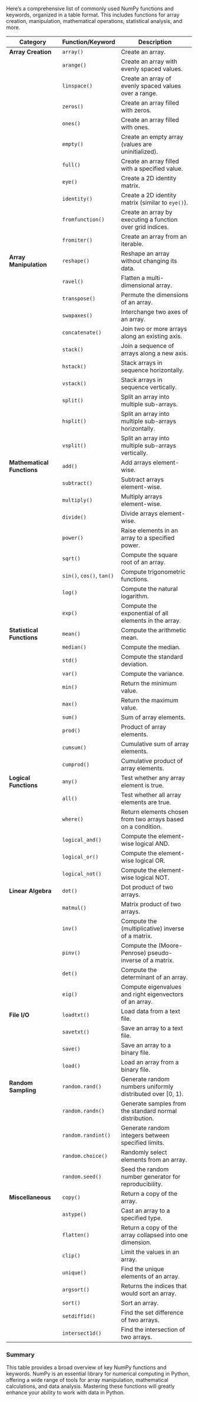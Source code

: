


Here’s a comprehensive list of commonly used NumPy functions and keywords, organized in a table format. This includes functions for array creation, manipulation, mathematical operations, statistical analysis, and more.

| **Category**               | **Function/Keyword**        | **Description**                                           |
|----------------------------|-----------------------------|-----------------------------------------------------------|
| **Array Creation**         | `array()`                   | Create an array.                                         |
|                            | `arange()`                  | Create an array with evenly spaced values.               |
|                            | `linspace()`                | Create an array of evenly spaced values over a range.    |
|                            | `zeros()`                   | Create an array filled with zeros.                        |
|                            | `ones()`                    | Create an array filled with ones.                         |
|                            | `empty()`                   | Create an empty array (values are uninitialized).        |
|                            | `full()`                    | Create an array filled with a specified value.           |
|                            | `eye()`                     | Create a 2D identity matrix.                              |
|                            | `identity()`                | Create a 2D identity matrix (similar to `eye()`).       |
|                            | `fromfunction()`            | Create an array by executing a function over grid indices. |
|                            | `fromiter()`                | Create an array from an iterable.                        |
| **Array Manipulation**     | `reshape()`                 | Reshape an array without changing its data.              |
|                            | `ravel()`                   | Flatten a multi-dimensional array.                        |
|                            | `transpose()`               | Permute the dimensions of an array.                       |
|                            | `swapaxes()`               | Interchange two axes of an array.                        |
|                            | `concatenate()`             | Join two or more arrays along an existing axis.         |
|                            | `stack()`                   | Join a sequence of arrays along a new axis.             |
|                            | `hstack()`                  | Stack arrays in sequence horizontally.                   |
|                            | `vstack()`                  | Stack arrays in sequence vertically.                     |
|                            | `split()`                   | Split an array into multiple sub-arrays.                |
|                            | `hsplit()`                  | Split an array into multiple sub-arrays horizontally.    |
|                            | `vsplit()`                  | Split an array into multiple sub-arrays vertically.      |
| **Mathematical Functions** | `add()`                     | Add arrays element-wise.                                 |
|                            | `subtract()`                | Subtract arrays element-wise.                            |
|                            | `multiply()`                | Multiply arrays element-wise.                            |
|                            | `divide()`                  | Divide arrays element-wise.                              |
|                            | `power()`                   | Raise elements in an array to a specified power.        |
|                            | `sqrt()`                    | Compute the square root of an array.                    |
|                            | `sin()`, `cos()`, `tan()`   | Compute trigonometric functions.                         |
|                            | `log()`                     | Compute the natural logarithm.                           |
|                            | `exp()`                     | Compute the exponential of all elements in the array.   |
| **Statistical Functions**  | `mean()`                    | Compute the arithmetic mean.                             |
|                            | `median()`                  | Compute the median.                                     |
|                            | `std()`                     | Compute the standard deviation.                          |
|                            | `var()`                     | Compute the variance.                                   |
|                            | `min()`                     | Return the minimum value.                               |
|                            | `max()`                     | Return the maximum value.                               |
|                            | `sum()`                     | Sum of array elements.                                  |
|                            | `prod()`                    | Product of array elements.                              |
|                            | `cumsum()`                  | Cumulative sum of array elements.                       |
|                            | `cumprod()`                 | Cumulative product of array elements.                   |
| **Logical Functions**      | `any()`                     | Test whether any array element is true.                 |
|                            | `all()`                     | Test whether all array elements are true.               |
|                            | `where()`                   | Return elements chosen from two arrays based on a condition. |
|                            | `logical_and()`             | Compute the element-wise logical AND.                   |
|                            | `logical_or()`              | Compute the element-wise logical OR.                    |
|                            | `logical_not()`             | Compute the element-wise logical NOT.                   |
| **Linear Algebra**         | `dot()`                     | Dot product of two arrays.                               |
|                            | `matmul()`                  | Matrix product of two arrays.                            |
|                            | `inv()`                     | Compute the (multiplicative) inverse of a matrix.       |
|                            | `pinv()`                    | Compute the (Moore-Penrose) pseudo-inverse of a matrix.|
|                            | `det()`                     | Compute the determinant of an array.                    |
|                            | `eig()`                     | Compute eigenvalues and right eigenvectors of an array. |
| **File I/O**               | `loadtxt()`                 | Load data from a text file.                             |
|                            | `savetxt()`                 | Save an array to a text file.                           |
|                            | `save()`                    | Save an array to a binary file.                         |
|                            | `load()`                    | Load an array from a binary file.                       |
| **Random Sampling**        | `random.rand()`             | Generate random numbers uniformly distributed over [0, 1). |
|                            | `random.randn()`            | Generate samples from the standard normal distribution. |
|                            | `random.randint()`          | Generate random integers between specified limits.      |
|                            | `random.choice()`           | Randomly select elements from an array.                 |
|                            | `random.seed()`             | Seed the random number generator for reproducibility.   |
| **Miscellaneous**          | `copy()`                    | Return a copy of the array.                             |
|                            | `astype()`                  | Cast an array to a specified type.                      |
|                            | `flatten()`                 | Return a copy of the array collapsed into one dimension.|
|                            | `clip()`                    | Limit the values in an array.                           |
|                            | `unique()`                  | Find the unique elements of an array.                   |
|                            | `argsort()`                 | Returns the indices that would sort an array.          |
|                            | `sort()`                    | Sort an array.                                         |
|                            | `setdiff1d()`              | Find the set difference of two arrays.                  |
|                            | `intersect1d()`            | Find the intersection of two arrays.                     |

### Summary
This table provides a broad overview of key NumPy functions and keywords. NumPy is an essential library for numerical computing in Python, offering a wide range of tools for array manipulation, mathematical calculations, and data analysis. Mastering these functions will greatly enhance your ability to work with data in Python.
